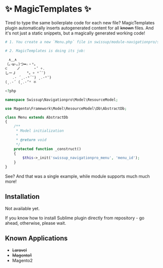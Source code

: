 # ✨ MagicTemplates ✨

Tired to type the same boilerplate code for each new file? MagicTemplates plugin
automatically inserts autogenerated content for all ~~known~~ files. And it's
not just a static snippets, but a magically generated working code!

```php
# 1. You create a new `Menu.php` file in swissup/module-navigationpro/src/Model/ResourceModel/

# 2. MagicTemplates is doing its job:

　∧＿∧
（｡･ω･｡)つ━☆・*。
⊂　　 ノ 　　　・゜+.
しーＪ　　　°。+ *´¨)
　　.· ´¸.·*´¨) ¸.·*¨)
(¸.·´ (¸.·’* ⛧

<?php

namespace Swissup\Navigationpro\Model\ResourceModel;

use Magento\Framework\Model\ResourceModel\Db\AbstractDb;

class Menu extends AbstractDb
{
    /**
     * Model initialization
     *
     * @return void
     */
    protected function _construct()
    {
        $this->_init('swissup_navigationpro_menu', 'menu_id');
    }
}
```

See? And that was a single example, while module supports much much more!

## Installation

Not available yet.

If you know how to install Sublime plugin directly from repository - go ahead,
otherwise, please wait.

## Known Applications

 - ~~Laravel~~
 - ~~Magento1~~
 - Magento2
